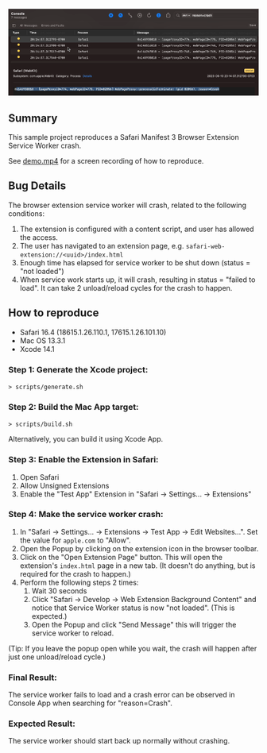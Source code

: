 ![Crash Screenshot](https://github.com/getchardy/safari-extension-bug-service-worker-crash/blob/main/crash.png?raw=true)

## Summary

This sample project reproduces a Safari Manifest 3 Browser Extension Service Worker crash.

See [demo.mp4](demo.mp4) for a screen recording of how to reproduce.

## Bug Details

The browser extension service worker will crash, related to the following conditions:

1. The extension is configured with a content script, and user has allowed the access.
1. The user has navigated to an extension page, e.g. `safari-web-extension://<uuid>/index.html`
1. Enough time has elapsed for service worker to be shut down (status = "not loaded")
1. When service work starts up, it will crash, resulting in status = "failed to load". It can take 2 unload/reload cycles for the crash to happen.

## How to reproduce

- Safari 16.4 (18615.1.26.110.1, 17615.1.26.101.10)
- Mac OS 13.3.1
- Xcode 14.1

### Step 1: Generate the Xcode project:

```
> scripts/generate.sh
```

### Step 2: Build the Mac App target:

```
> scripts/build.sh
```

Alternatively, you can build it using Xcode App.

### Step 3: Enable the Extension in Safari:

1. Open Safari
2. Allow Unsigned Extensions
3. Enable the "Test App" Extension in "Safari -> Settings... -> Extensions"

### Step 4: Make the service worker crash:

1. In "Safari -> Settings... -> Extensions -> Test App -> Edit Websites...". Set the value for `apple.com` to "Allow".
2. Open the Popup by clicking on the extension icon in the browser toolbar.
3. Click on the "Open Extension Page" button. This will open the extension's `index.html` page in a new tab. (It doesn't do anything, but is required for the crash to happen.)
4. Perform the following steps 2 times:
   1. Wait 30 seconds
   2. Click "Safari -> Develop -> Web Extension Background Content" and notice that Service Worker status is now "not loaded". (This is expected.)
   3. Open the Popup and click "Send Message" this will trigger the service worker to reload.

(Tip: If you leave the popup open while you wait, the crash will happen after just one unload/reload cycle.)

### Final Result:

The service worker fails to load and a crash error can be observed in Console App when searching for "reason=Crash".

### Expected Result:

The service worker should start back up normally without crashing.
